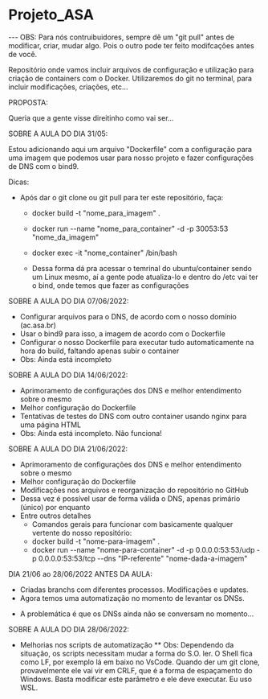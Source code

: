# Projeto_ASA

--- OBS: Para nós contruibuidores, sempre dê um "git pull" antes de modificar, criar, mudar algo. Pois o outro pode ter feito modifcações antes de você.

Repositório onde vamos incluir arquivos de configuração e utilização para
criação de containers com o Docker. Utilizaremos do git no terminal, para incluir modificações, criações, etc...


PROPOSTA:

Queria que a gente visse direitinho como vai ser...


SOBRE A AULA DO DIA 31/05:

Estou adicionando aqui um arquivo "Dockerfile" com a configuração para uma imagem que podemos usar para nosso projeto e fazer configurações de DNS com o bind9.

Dicas:

- Após dar o git clone ou git pull para ter este repositório, faça:
    - docker build -t "nome_para_imagem" .
    - docker run --name "nome_para_container" -d -p 30053:53 "nome_da_imagem"
    - docker exec -it "nome_container" /bin/bash

    - Dessa forma dá pra acessar o temrinal do ubuntu/container sendo um Linux mesmo, aí a gente pode atualiza-lo e dentro do /etc vai ter o bind, onde temos que fazer as configurações

SOBRE A AULA DO DIA 07/06/2022:

- Configurar arquivos para o DNS, de acordo com o nosso domínio (ac.asa.br)
- Usar o bind9 para isso, a imagem de acordo com o Dockerfile
- Configurar o nosso Dockerfile para executar tudo automaticamente na hora do build, faltando apenas subir o container
- Obs: Ainda está incompleto

SOBRE A AULA DO DIA 14/06/2022:

- Aprimoramento de configurações dos DNS e melhor entendimento sobre o mesmo
- Melhor configuração do Dockerfile
- Tentativas de testes do DNS com outro container usando nginx para uma página HTML
- Obs: Ainda está incompleto. Não funciona!

SOBRE A AULA DO DIA 21/06/2022:

- Aprimoramento de configurações dos DNS e melhor entendimento sobre o mesmo
- Melhor configuração do Dockerfile
- Modificações nos arquivos e reorganização do repositório no GitHub
- Dessa vez é possível usar de forma válida o DNS, apenas primário (único) por enquanto
- Entre outros detalhes
    * Comandos gerais para funcionar com basicamente qualquer vertente do nosso repositório:
    * docker build -t "nome-para-imagem" .
    * docker run --name "nome-para-container" -d -p 0.0.0.0:53:53/udp -p 0.0.0.0:53:53/tcp --dns "IP-referente" "nome-dada-a-imagem"

DIA 21/06 ao 28/06/2022 ANTES DA AULA:

- Criadas branchs com diferentes processos. Modificações e updates.
- Agora temos uma automatização no momento de levantar os DNSs.
* A problemática é que os DNSs ainda não se conversam no momento...


SOBRE A AULA DO DIA 28/06/2022:

- Melhorias nos scripts de automatização
** Obs: Dependendo da situação, os scripts necessitam mudar a forma do S.O. ler. O Shell fica como LF, por exemplo lá em baixo no VsCode. Quando der um git clone, provavelmente ele vai vir em CRLF, que é a forma de espaçamento do Windows. Basta modificar este parâmetro e ele deve executar. Eu uso WSL.
